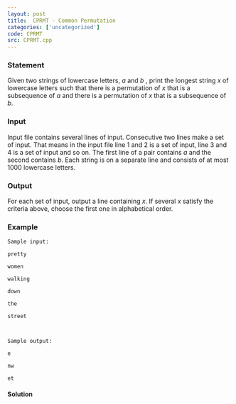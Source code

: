 ```yaml
---
layout: post
title:  CPRMT - Common Permutation
categories: ['uncategorized']
code: CPRMT
src: CPRMT.cpp
---
```


### **Statement**

Given two strings of lowercase letters, _a_ and _b_ , print the
longest string _x_ of lowercase letters such that there is a permutation
of _x_ that is a subsequence of _a_ and there is a permutation of
_x_ that is a subsequence of _b_.

### Input

Input file contains several lines of input. Consecutive two lines make a set
of input. That means in the input file line 1 and 2 is a set of input,
line 3 and 4 is a set of input and so on. The first line of a pair
contains _a_ and the second contains _b_. Each string is on a separate
line and consists of at most 1000 lowercase letters.

### Output

For each set of input, output a line containing _x_. If several _x_
satisfy the criteria above, choose the first one in alphabetical order.

### Example

    
    
    Sample input:
    pretty
    women
    walking
    down
    the
    street
     
    Sample output:
    e
    nw
    et 
    



#### **Solution**



